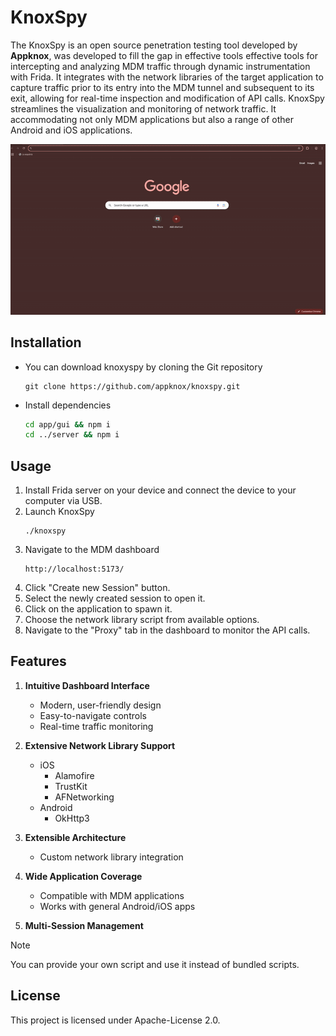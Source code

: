 # KnoxSpy

The KnoxSpy is an open source penetration testing tool developed by **Appknox**, was developed to fill the gap in effective tools effective tools for intercepting and analyzing MDM traffic through dynamic instrumentation with Frida. It integrates with the network libraries of the target application to capture traffic prior to its entry into the MDM tunnel and subsequent to its exit, allowing for real-time inspection and modification of API calls. KnoxSpy streamlines the visualization and monitoring of network traffic. It accommodating not only MDM applications but also a range of other Android and iOS applications.

![](./screenshots/android.gif)

## Installation

- You can download knoxyspy by cloning the Git repository
    ```plain
    git clone https://github.com/appknox/knoxspy.git
    ```
- Install dependencies
    ```bash
    cd app/gui && npm i
    cd ../server && npm i
    ```

## Usage

1. Install Frida server on your device and connect the device to your computer via USB.
2. Launch KnoxSpy
    ```plain
    ./knoxspy
    ```
3. Navigate to the MDM dashboard
    ```plain
    http://localhost:5173/
    ```
4. Click "Create new Session" button.
5. Select the newly created session to open it.
6. Click on the application to spawn it.
7. Choose the network library script from available options.
8. Navigate to the "Proxy" tab in the dashboard to monitor the API calls.

## Features

1. **Intuitive Dashboard Interface**
    - Modern, user-friendly design
    - Easy-to-navigate controls
    - Real-time traffic monitoring

2. **Extensive Network Library Support**
    - iOS
        - Alamofire
        - TrustKit
        - AFNetworking
    - Android
        - OkHttp3

3. **Extensible Architecture**
    - Custom network library integration

4. **Wide Application Coverage**
    - Compatible with MDM applications
    - Works with general Android/iOS apps

5. **Multi-Session Management**

> [!NOTE]
> You can provide your own script and use it instead of bundled scripts.

## License

This project is licensed under Apache-License 2.0.
